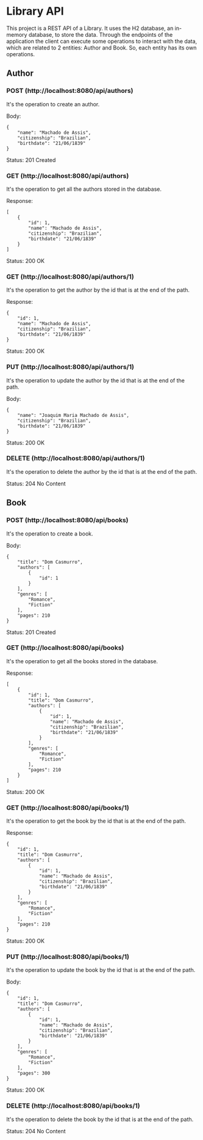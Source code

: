 # Library API

This project is a REST API of a Library. It uses the H2 database, an in-memory database, to store the data. Through the endpoints of the application the client can execute some operations to interact with the data, which are related to 2 entities: Author and Book. So, each entity has its own operations.

## Author

### POST (http://localhost:8080/api/authors)

It's the operation to create an author.

Body:

    {
        "name": "Machado de Assis",
        "citizenship": "Brazilian",
        "birthdate": "21/06/1839"
    }

Status: 201 Created

### GET (http://localhost:8080/api/authors)

It's the operation to get all the authors stored in the database.

Response:

    [
        {
            "id": 1,
            "name": "Machado de Assis",
            "citizenship": "Brazilian",
            "birthdate": "21/06/1839"
        }
    ]

Status: 200 OK

### GET (http://localhost:8080/api/authors/1)

It's the operation to get the author by the id that is at the end of the path.

Response:

    {
        "id": 1,
        "name": "Machado de Assis",
        "citizenship": "Brazilian",
        "birthdate": "21/06/1839"
    }

Status: 200 OK

### PUT (http://localhost:8080/api/authors/1)

It's the operation to update the author by the id that is at the end of the path.

Body:

    {
        "name": "Joaquim Maria Machado de Assis",
        "citizenship": "Brazilian",
        "birthdate": "21/06/1839"
    }

Status: 200 OK

### DELETE (http://localhost:8080/api/authors/1)

It's the operation to delete the author by the id that is at the end of the path.

Status: 204 No Content

## Book

### POST (http://localhost:8080/api/books)

It's the operation to create a book.

Body:

    {
        "title": "Dom Casmurro",
        "authors": [
            {
                "id": 1
            }
        ],
        "genres": [
            "Romance", 
            "Fiction"
        ],
        "pages": 210
    }

Status: 201 Created

### GET (http://localhost:8080/api/books)

It's the operation to get all the books stored in the database.

Response:

    [
        {
            "id": 1,
            "title": "Dom Casmurro",
            "authors": [
                {
                    "id": 1,
                    "name": "Machado de Assis",
                    "citizenship": "Brazilian",
                    "birthdate": "21/06/1839"
                }
            ],
            "genres": [
                "Romance",
                "Fiction"
            ],
            "pages": 210
        }
    ]

Status: 200 OK

### GET (http://localhost:8080/api/books/1)

It's the operation to get the book by the id that is at the end of the path.

Response:

    {
        "id": 1,
        "title": "Dom Casmurro",
        "authors": [
            {
                "id": 1,
                "name": "Machado de Assis",
                "citizenship": "Brazilian",
                "birthdate": "21/06/1839"
            }
        ],
        "genres": [
            "Romance",
            "Fiction"
        ],
        "pages": 210
    }

Status: 200 OK

### PUT (http://localhost:8080/api/books/1)

It's the operation to update the book by the id that is at the end of the path.

Body:

    {
        "id": 1,
        "title": "Dom Casmurro",
        "authors": [
            {
                "id": 1,
                "name": "Machado de Assis",
                "citizenship": "Brazilian",
                "birthdate": "21/06/1839"
            }
        ],
        "genres": [
            "Romance",
            "Fiction"
        ],
        "pages": 300
    }

Status: 200 OK

### DELETE (http://localhost:8080/api/books/1)

It's the operation to delete the book by the id that is at the end of the path.

Status: 204 No Content